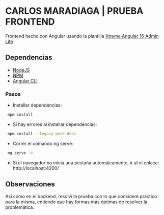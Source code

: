 # CARLOS MARADIAGA | PRUEBA FRONTEND
Frontend hecho con Angular usando la plantilla [Xtreme Angular 16 Admin Lite](https://www.wrappixel.com/templates/xtreme-angular-lite/)

## Dependencias
- [NodeJS](https://nodejs.org/en)
- [NPM](https://www.npmjs.com/)
- [Angular CLI](https://angular.io/cli)


### Pasos

- Installar dependencias:

```sh
 npm install
```
- Si hay errores al installar dependencias:

```sh
 npm install --legacy-peer-deps
```
- Correr el comando ng serve:

```sh
 ng serve -o
```
- Si el navegador no inicia una pestaña automáicamente, ir al el enlace: http://localhost:4200/
  
## Observaciones

Así como en el backend, resolví la prueba con lo que consideré práctico para la misma, entiendo que hay formas más óptimas de resolver la problemática.
